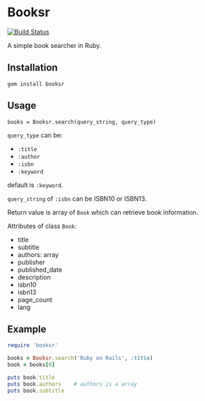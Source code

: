 # Booksr #

[![Build Status](https://travis-ci.org/cjwind/booksr.svg?branch=master)](https://travis-ci.org/cjwind/booksr)

A simple book searcher in Ruby.


## Installation ##

`gem install booksr`


## Usage ##

`books = Booksr.search(query_string, query_type)`

`query_type` can be:

* `:title`
* `:author`
* `:isbn`
* `:keyword`

default is `:keyword`.

`query_string` of `:isbn` can be ISBN10 or ISBN13.

Return value is array of `Book` which can retrieve book information.

Attributes of class `Book`:

* title
* subtitle
* authors: array
* publisher
* published_date
* description
* isbn10
* isbn13
* page_count
* lang


## Example ##

```ruby
require 'booksr'

books = Booksr.search('Ruby on Rails', :title)
book = books[0]

puts book.title
puts book.authors    # authors is a array
puts book.subtitle
```